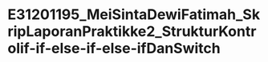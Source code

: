 # E31201195_MeiSintaDewiFatimah_SkripLaporanPraktikke2_StrukturKontrolif-if-else-if-else-ifDanSwitch